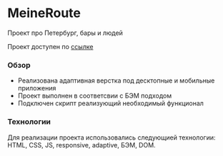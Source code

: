 # MeineRoute
Проект про Петербург, бары и людей

Проект доступен по [ссылке](https://gratisfo72.github.io/Meine_Route_spb/) 

### Обзор
* Реализована адаптивная верстка под десктопные и мобильные приложения
* Проект выполнен в соответсвии с БЭМ подходом
* Подключен скрипт реализующий необходимый функционал

### Технологии
Для реализации проекта использовались следующией технологии: HTML, CSS, JS, responsive, adaptive, БЭМ, DOM.
 
 
 


